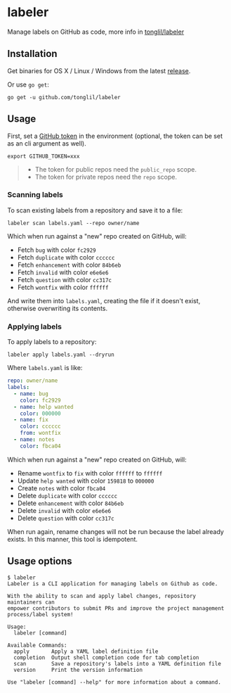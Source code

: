 # labeler

Manage labels on GitHub as code, more info in [tonglil/labeler](https://github.com/tonglil/labeler)

## Installation

Get binaries for OS X / Linux / Windows from the latest [release].

Or use `go get`:

```
go get -u github.com/tonglil/labeler
```

[release]: https://github.com/tonglil/labeler/releases

## Usage

First, set a [GitHub token][tokens] in the environment (optional, the token can be set as an cli argument as well).

```
export GITHUB_TOKEN=xxx
```

> - The token for public repos need the `public_repo` scope.
> - The token for private repos need the `repo` scope.

[tokens]: https://github.com/settings/tokens

### Scanning labels

To scan existing labels from a repository and save it to a file:
```
labeler scan labels.yaml --repo owner/name
```

Which when run against a "new" repo created on GitHub, will:
- Fetch `bug` with color `fc2929`
- Fetch `duplicate` with color `cccccc`
- Fetch `enhancement` with color `84b6eb`
- Fetch `invalid` with color `e6e6e6`
- Fetch `question` with color `cc317c`
- Fetch `wontfix` with color `ffffff`

And write them into `labels.yaml`, creating the file if it doesn't exist, otherwise overwriting its contents.

### Applying labels

To apply labels to a repository:
```
labeler apply labels.yaml --dryrun
```

Where `labels.yaml` is like:
```yml
repo: owner/name
labels:
  - name: bug
    color: fc2929
  - name: help wanted
    color: 000000
  - name: fix
    color: cccccc
    from: wontfix
  - name: notes
    color: fbca04
```

Which when run against a "new" repo created on GitHub, will:
- Rename `wontfix` to `fix` with color `ffffff` to `ffffff`
- Update `help wanted` with color `159818` to `000000`
- Create `notes` with color `fbca04`
- Delete `duplicate` with color `cccccc`
- Delete `enhancement` with color `84b6eb`
- Delete `invalid` with color `e6e6e6`
- Delete `question` with color `cc317c`

When run again, rename changes will not be run because the label already exists.
In this manner, this tool is idempotent.

## Usage options

```
$ labeler
Labeler is a CLI application for managing labels on Github as code.

With the ability to scan and apply label changes, repository maintainers can
empower contributors to submit PRs and improve the project management
process/label system!

Usage:
  labeler [command]

Available Commands:
  apply       Apply a YAML label definition file
  completion  Output shell completion code for tab completion
  scan        Save a repository's labels into a YAML definition file
  version     Print the version information

Use "labeler [command] --help" for more information about a command.
```
